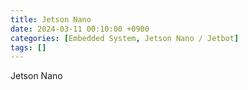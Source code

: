 ```yaml
---
title: Jetson Nano
date: 2024-03-11 00:10:00 +0900
categories: [Embedded System, Jetson Nano / Jetbot]
tags: []
---
```


Jetson Nano